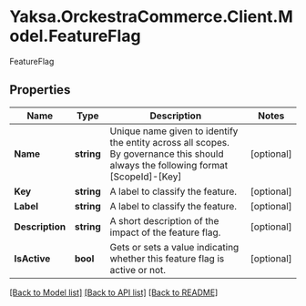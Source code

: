 # Yaksa.OrckestraCommerce.Client.Model.FeatureFlag
FeatureFlag

## Properties

Name | Type | Description | Notes
------------ | ------------- | ------------- | -------------
**Name** | **string** | Unique name given to identify the entity across all scopes. By governance this should always the following format [ScopeId]-[Key] | [optional] 
**Key** | **string** | A label to classify the feature. | [optional] 
**Label** | **string** | A label to classify the feature. | [optional] 
**Description** | **string** | A short description of the impact of the feature flag. | [optional] 
**IsActive** | **bool** |  Gets or sets a value indicating whether this feature flag is active or not. | [optional] 

[[Back to Model list]](../README.md#documentation-for-models) [[Back to API list]](../README.md#documentation-for-api-endpoints) [[Back to README]](../README.md)

